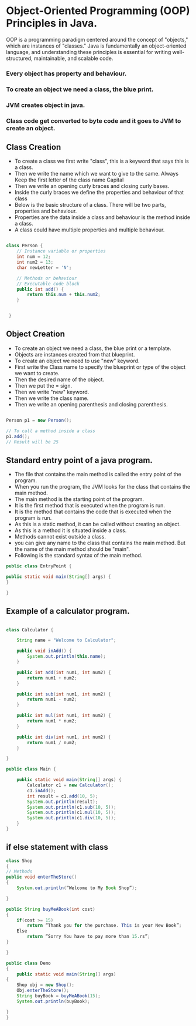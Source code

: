# Object-Oriented Programming (OOP) Principles in Java.

OOP is a programming paradigm centered around the concept of "objects," which are instances of "classes." Java is fundamentally an object-oriented language, and understanding these principles is essential for writing well-structured, maintainable, and scalable code.

### Every object has property and behaviour.

### To create an object we need a class, the blue print.

### JVM creates object in java.

### Class code get converted to byte code and it goes to JVM to create an object.

## Class Creation

- To create a class we first write "class", this is a keyword that says this is a class.
- Then we write the name which we want to give to the same. Always Keep the first letter of the class name Capital
- Then we write an opening curly braces and closing curly bases.
- Inside the curly braces we define the properties and behaviour of that class
- Below is the basic structure of a class. There will be two parts, properties and behaviour.
- Properties are the data inside a class and behaviour is the method inside a class.
- A class could have multiple properties and multiple behaviour.

```JAVA

class Person {
    // Instance variable or properties
    int num = 12;
    int num2 = 13;
    char newLetter = 'N';

    // Methods or behaviour
    // Executable code block
    public int add() {
        return this.num + this.num2;
    }


 }

```

## Object Creation

- To create an object we need a class, the blue print or a template.
- Objects are instances created from that blueprint.
- To create an object we need to use "new" keyword.
- First write the Class name to specify the blueprint or type of the object we want to create.
- Then the desired name of the object.
- Then we put the = sign.
- Then we write "new" keyword.
- Then we write the class name.
- Then we write an opening parenthesis and closing parenthesis.

```JAVA

Person p1 = new Person();

// To call a method inside a class
p1.add();
// Result will be 25

```

## Standard entry point of a java program.

- The file that contains the main method is called the entry point of the program.
- When you run the program, the JVM looks for the class that contains the main method.
- The main method is the starting point of the program.
- It is the first method that is executed when the program is run.
- It is the method that contains the code that is executed when the program is run.
- As this is a static method, it can be called without creating an object.
- As this is a method it is situated inside a class.
- Methods cannot exist outside a class.
- you can give any name to the class that contains the main method. But the name of the main method should be "main".
- Following is the standard syntax of the main method.

```JAVA
public class EntryPoint {

public static void main(String[] args) {
}

}

```

## Example of a calculator program.

```JAVA

class Calculator {

    String name = "Welcome to Calculator";

    public void inAdd() {
        System.out.println(this.name);
    }

    public int add(int num1, int num2) {
        return num1 + num2;
    }

    public int sub(int num1, int num2) {
        return num1 - num2;
    }

    public int mul(int num1, int num2) {
        return num1 * num2;
    }

    public int div(int num1, int num2) {
        return num1 / num2;
    }

}

public class Main {

    public static void main(String[] args) {
        Calculator c1 = new Calculator();
        c1.inAdd();
        int result = c1.add(10, 5);
        System.out.println(result);
        System.out.println(c1.sub(10, 5));
        System.out.println(c1.mul(10, 5));
        System.out.println(c1.div(10, 5));
    }
}

```

## if else statement with class

```Java
class Shop
{
// Methods
public void enterTheStore()
{
	System.out.println(“Welcome to My Book Shop”);

}

public String buyMeABook(int cost)
{
	if(cost >= 15)
		return “Thank you for the purchase. This is your New Book”;
	Else
		return “Sorry You have to pay more than 15.rs”;
}

}

public class Demo
{
	public static void main(String[] args)
{
	Shop obj = new Shop();
	Obj.enterTheStore();
	String buyBook = buyMeABook(15);
	System.out.println(buyBook);

}
}

```
